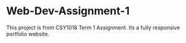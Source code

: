 # Web-Dev-Assignment-1
This project is from CSY1018 Term 1 Assignment.
Its a fully responsive portfolio website.